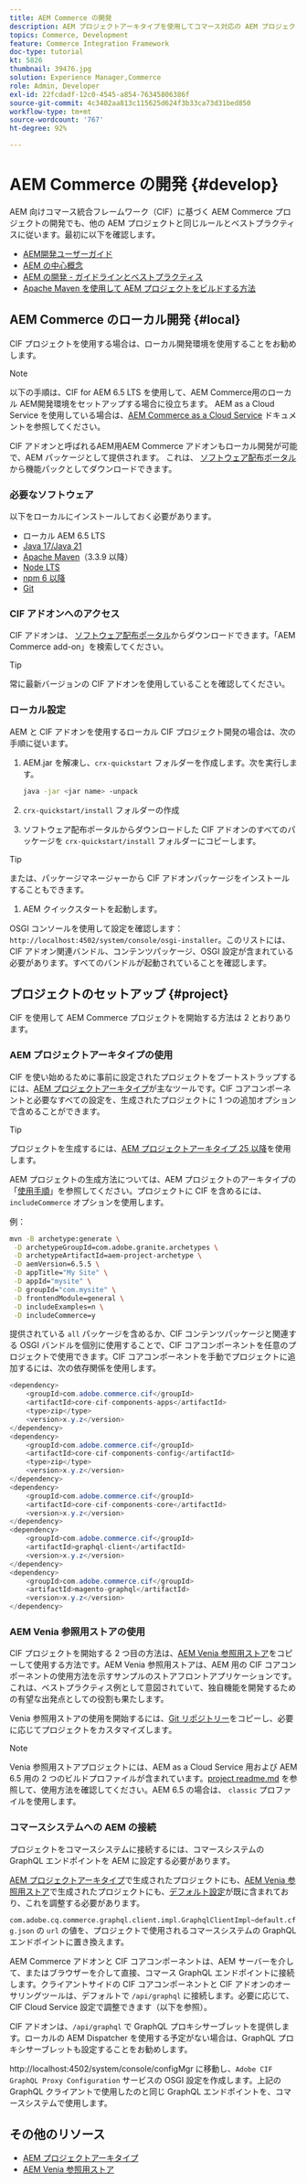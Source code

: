 ```yaml
---
title: AEM Commerce の開発
description: AEM プロジェクトアーキタイプを使用してコマース対応の AEM プロジェクトを生成する方法を説明します。プロジェクトを構築し、ローカル開発環境にデプロイする方法を説明します。
topics: Commerce, Development
feature: Commerce Integration Framework
doc-type: tutorial
kt: 5826
thumbnail: 39476.jpg
solution: Experience Manager,Commerce
role: Admin, Developer
exl-id: 22fcdadf-12c0-4545-a854-76345806386f
source-git-commit: 4c3402aa813c115625d624f3b33ca73d31bed850
workflow-type: tm+mt
source-wordcount: '767'
ht-degree: 92%

---
```


# AEM Commerce の開発 {#develop}

AEM 向けコマース統合フレームワーク（CIF）に基づく AEM Commerce プロジェクトの開発でも、他の AEM プロジェクトと同じルールとベストプラクティスに従います。最初に以下を確認します。

- [AEM開発ユーザーガイド](/help/sites-developing/getting-started.md)
- [AEM の中心概念](/help/sites-developing/the-basics.md)
- [AEM の開発 - ガイドラインとベストプラクティス](/help/sites-developing/dev-guidelines-bestpractices.md)
- [Apache Maven を使用して AEM プロジェクトをビルドする方法](/help/sites-developing/ht-projects-maven.md)

## AEM Commerce のローカル開発 {#local}

CIF プロジェクトを使用する場合は、ローカル開発環境を使用することをお勧めします。

>[!NOTE]
>
>以下の手順は、CIF for AEM 6.5 LTS を使用して、AEM Commerce用のローカル AEM開発環境をセットアップする場合に役立ちます。 AEM as a Cloud Service を使用している場合は、[AEM Commerce as a Cloud Service](https://experienceleague.adobe.com/docs/experience-manager-cloud-service/content-and-commerce/home.html?lang=ja) ドキュメントを参照してください。

CIF アドオンと呼ばれるAEM用AEM Commerce アドオンもローカル開発が可能で、AEM パッケージとして提供されます。 これは、 [ソフトウェア配布ポータル](https://experience.adobe.com/#/downloads/content/software-distribution/en/aem.html)から機能パックとしてダウンロードできます。

### 必要なソフトウェア

以下をローカルにインストールしておく必要があります。

- ローカル AEM 6.5 LTS
- [Java 17/Java 21](https://downloads.experiencecloud.adobe.com/content/software-distribution/en/general.html)
- [Apache Maven](https://maven.apache.org/)（3.3.9 以降）
- [Node LTS](https://nodejs.org/ja/)
- [npm 6 以降](https://www.npmjs.com/)
- [Git](https://git-scm.com/)

### CIF アドオンへのアクセス

CIF アドオンは、 [ソフトウェア配布ポータル](https://experience.adobe.com/#/downloads/content/software-distribution/en/aem.html)からダウンロードできます。「AEM Commerce add-on」を検索してください。

>[!TIP]
>
>常に最新バージョンの CIF アドオンを使用していることを確認してください。

### ローカル設定

AEM と CIF アドオンを使用するローカル CIF プロジェクト開発の場合は、次の手順に従います。

1. AEM.jar を解凍し、`crx-quickstart` フォルダーを作成します。次を実行します。

   ```bash
   java -jar <jar name> -unpack
   ```

1. `crx-quickstart/install` フォルダーの作成

1. ソフトウェア配布ポータルからダウンロードした CIF アドオンのすべてのパッケージを `crx-quickstart/install` フォルダーにコピーします。

>[!TIP]
>
>または、パッケージマネージャーから CIF アドオンパッケージをインストールすることもできます。

1. AEM クイックスタートを起動します。

OSGI コンソールを使用して設定を確認します：`http://localhost:4502/system/console/osgi-installer`。このリストには、CIF アドオン関連バンドル、コンテンツパッケージ、OSGI 設定が含まれている必要があります。すべてのバンドルが起動されていることを確認します。

## プロジェクトのセットアップ {#project}

CIF を使用して AEM Commerce プロジェクトを開始する方法は 2 とおりあります。

### AEM プロジェクトアーキタイプの使用

CIF を使い始めるために事前に設定されたプロジェクトをブートストラップするには、[AEM プロジェクトアーキタイプ](https://github.com/adobe/aem-project-archetype)が主なツールです。CIF コアコンポーネントと必要なすべての設定を、生成されたプロジェクトに 1 つの追加オプションで含めることができます。

>[!TIP]
>
>プロジェクトを生成するには、[AEM プロジェクトアーキタイプ 25 以降](https://github.com/adobe/aem-project-archetype/releases)を使用します。

AEM プロジェクトの生成方法については、AEM プロジェクトのアーキタイプの「[使用手順](https://github.com/adobe/aem-project-archetype#usage)」を参照してください。プロジェクトに CIF を含めるには、`includeCommerce` オプションを使用します。

例：

```bash
mvn -B archetype:generate \
 -D archetypeGroupId=com.adobe.granite.archetypes \
 -D archetypeArtifactId=aem-project-archetype \
 -D aemVersion=6.5.5 \
 -D appTitle="My Site" \
 -D appId="mysite" \
 -D groupId="com.mysite" \
 -D frontendModule=general \
 -D includeExamples=n \
 -D includeCommerce=y
```

提供されている `all` パッケージを含めるか、CIF コンテンツパッケージと関連する OSGI バンドルを個別に使用することで、CIF コアコンポーネントを任意のプロジェクトで使用できます。CIF コアコンポーネントを手動でプロジェクトに追加するには、次の依存関係を使用します。

```java
<dependency>
    <groupId>com.adobe.commerce.cif</groupId>
    <artifactId>core-cif-components-apps</artifactId>
    <type>zip</type>
    <version>x.y.z</version>
</dependency>
<dependency>
    <groupId>com.adobe.commerce.cif</groupId>
    <artifactId>core-cif-components-config</artifactId>
    <type>zip</type>
    <version>x.y.z</version>
</dependency>
<dependency>
    <groupId>com.adobe.commerce.cif</groupId>
    <artifactId>core-cif-components-core</artifactId>
    <version>x.y.z</version>
</dependency>
<dependency>
    <groupId>com.adobe.commerce.cif</groupId>
    <artifactId>graphql-client</artifactId>
    <version>x.y.z</version>
</dependency>
<dependency>
    <groupId>com.adobe.commerce.cif</groupId>
    <artifactId>magento-graphql</artifactId>
    <version>x.y.z</version>
</dependency>
```

### AEM Venia 参照用ストアの使用

CIF プロジェクトを開始する 2 つ目の方法は、[AEM Venia 参照用ストア](https://github.com/adobe/aem-cif-guides-venia)をコピーして使用する方法です。AEM Venia 参照用ストアは、AEM 用の CIF コアコンポーネントの使用方法を示すサンプルのストアフロントアプリケーションです。これは、ベストプラクティス例として意図されていて、独自機能を開発するための有望な出発点としての役割も果たします。

Venia 参照用ストアの使用を開始するには、[Git リポジトリー](https://github.com/adobe/aem-cif-guides-venia)をコピーし、必要に応じてプロジェクトをカスタマイズします。

>[!NOTE]
>
>Venia 参照用ストアプロジェクトには、AEM as a Cloud Service 用および AEM 6.5 用の 2 つのビルドプロファイルが含まれています。[project readme.md](https://github.com/adobe/aem-cif-guides-venia/blob/main/README.md) を参照して、使用方法を確認してください。AEM 6.5 の場合は、 `classic` プロファイルを使用します。

### コマースシステムへの AEM の接続

プロジェクトをコマースシステムに接続するには、コマースシステムの GraphQL エンドポイントを AEM に設定する必要があります。

[AEM プロジェクトアーキタイプ](https://github.com/adobe/aem-project-archetype)で生成されたプロジェクトにも、[AEM Venia 参照用ストア](https://github.com/adobe/aem-cif-guides-venia)で生成されたプロジェクトにも、[デフォルト設定](https://github.com/adobe/aem-cif-guides-venia/blob/main/ui.config/src/main/content/jcr_root/apps/venia/osgiconfig/config/com.adobe.cq.commerce.graphql.client.impl.GraphqlClientImpl~default.cfg.json)が既に含まれており、これを調整する必要があります。

`com.adobe.cq.commerce.graphql.client.impl.GraphqlClientImpl~default.cfg.json` の `url` の値を、プロジェクトで使用されるコマースシステムの GraphQL エンドポイントに置き換えます。

AEM Commerce アドオンと CIF コアコンポーネントは、AEM サーバーを介して、またはブラウザーを介して直接、コマース GraphQL エンドポイントに接続します。クライアントサイドの CIF コアコンポーネントと CIF アドオンのオーサリングツールは、デフォルトで `/api/graphql` に接続します。必要に応じて、 CIF Cloud Service 設定で調整できます（以下を参照）。

CIF アドオンは、`/api/graphql` で GraphQL プロキシサーブレットを提供します。ローカルの AEM Dispatcher を使用する予定がない場合は、GraphQL プロキシサーブレットも設定することをお勧めします。

http://localhost:4502/system/console/configMgr に移動し、`Adobe CIF GraphQL Proxy Configuration` サービスの OSGI 設定を作成します。上記の GraphQL クライアントで使用したのと同じ GraphQL エンドポイントを、コマースシステムで使用します。

## その他のリソース

- [AEM プロジェクトアーキタイプ](https://github.com/adobe/aem-project-archetype)
- [AEM Venia 参照用ストア](https://github.com/adobe/aem-cif-guides-venia)
